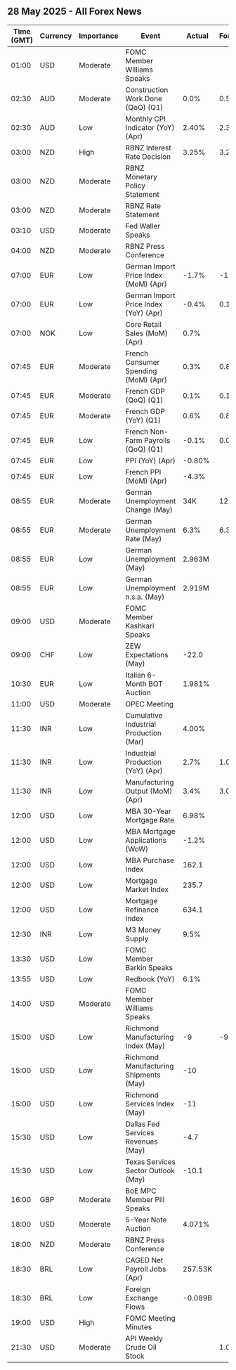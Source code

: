 ## 28 May 2025 - All Forex News

| Time (GMT) | Currency | Importance | Event | Actual | Forecast | Previous |
|------|----------|------------|-------|--------|----------|----------|
| 01:00 | USD | Moderate | FOMC Member Williams Speaks |  |  |  |
| 02:30 | AUD | Moderate | Construction Work Done (QoQ) (Q1) | 0.0% | 0.5% | 0.9% |
| 02:30 | AUD | Low | Monthly CPI Indicator (YoY) (Apr) | 2.40% | 2.30% | 2.40% |
| 03:00 | NZD | High | RBNZ Interest Rate Decision | 3.25% | 3.25% | 3.50% |
| 03:00 | NZD | Moderate | RBNZ Monetary Policy Statement |  |  |  |
| 03:00 | NZD | Moderate | RBNZ Rate Statement |  |  |  |
| 03:10 | USD | Moderate | Fed Waller Speaks |  |  |  |
| 04:00 | NZD | Moderate | RBNZ Press Conference |  |  |  |
| 07:00 | EUR | Low | German Import Price Index (MoM) (Apr) | -1.7% | -1.4% | -1.0% |
| 07:00 | EUR | Low | German Import Price Index (YoY) (Apr) | -0.4% | 0.1% | 2.1% |
| 07:00 | NOK | Low | Core Retail Sales (MoM) (Apr) | 0.7% |  | 0.6% |
| 07:45 | EUR | Moderate | French Consumer Spending (MoM) (Apr) | 0.3% | 0.8% | -1.1% |
| 07:45 | EUR | Moderate | French GDP (QoQ) (Q1) | 0.1% | 0.1% | -0.1% |
| 07:45 | EUR | Moderate | French GDP (YoY) (Q1) | 0.6% | 0.8% | 0.6% |
| 07:45 | EUR | Low | French Non-Farm Payrolls (QoQ) (Q1) | -0.1% | 0.0% | -0.4% |
| 07:45 | EUR | Low | PPI (YoY) (Apr) | -0.80% |  | -0.20% |
| 07:45 | EUR | Low | French PPI (MoM) (Apr) | -4.3% |  | -0.5% |
| 08:55 | EUR | Moderate | German Unemployment Change (May) | 34K | 12K | 4K |
| 08:55 | EUR | Moderate | German Unemployment Rate (May) | 6.3% | 6.3% | 6.3% |
| 08:55 | EUR | Low | German Unemployment (May) | 2.963M |  | 2.922M |
| 08:55 | EUR | Low | German Unemployment n.s.a. (May) | 2.919M |  | 2.932M |
| 09:00 | USD | Moderate | FOMC Member Kashkari Speaks |  |  |  |
| 09:00 | CHF | Low | ZEW Expectations (May) | -22.0 |  | -51.6 |
| 10:30 | EUR | Low | Italian 6-Month BOT Auction | 1.981% |  | 2.069% |
| 11:00 | USD | Moderate | OPEC Meeting |  |  |  |
| 11:30 | INR | Low | Cumulative Industrial Production (Mar) | 4.00% |  | 4.10% |
| 11:30 | INR | Low | Industrial Production (YoY) (Apr) | 2.7% | 1.0% | 3.9% |
| 11:30 | INR | Low | Manufacturing Output (MoM) (Apr) | 3.4% | 3.0% | 4.0% |
| 12:00 | USD | Low | MBA 30-Year Mortgage Rate | 6.98% |  | 6.92% |
| 12:00 | USD | Low | MBA Mortgage Applications (WoW) | -1.2% |  | -5.1% |
| 12:00 | USD | Low | MBA Purchase Index | 162.1 |  | 157.8 |
| 12:00 | USD | Low | Mortgage Market Index | 235.7 |  | 238.5 |
| 12:00 | USD | Low | Mortgage Refinance Index | 634.1 |  | 682.5 |
| 12:30 | INR | Low | M3 Money Supply | 9.5% |  | 9.5% |
| 13:30 | USD | Low | FOMC Member Barkin Speaks |  |  |  |
| 13:55 | USD | Low | Redbook (YoY) | 6.1% |  | 5.4% |
| 14:00 | USD | Moderate | FOMC Member Williams Speaks |  |  |  |
| 15:00 | USD | Low | Richmond Manufacturing Index (May) | -9 | -9 | -13 |
| 15:00 | USD | Low | Richmond Manufacturing Shipments (May) | -10 |  | -17 |
| 15:00 | USD | Low | Richmond Services Index (May) | -11 |  | -7 |
| 15:30 | USD | Low | Dallas Fed Services Revenues (May) | -4.7 |  | 3.8 |
| 15:30 | USD | Low | Texas Services Sector Outlook (May) | -10.1 |  | -19.4 |
| 16:00 | GBP | Moderate | BoE MPC Member Pill Speaks |  |  |  |
| 18:00 | USD | Moderate | 5-Year Note Auction | 4.071% |  | 3.995% |
| 18:00 | NZD | Moderate | RBNZ Press Conference |  |  |  |
| 18:30 | BRL | Low | CAGED Net Payroll Jobs (Apr) | 257.53K |  | 71.58K |
| 18:30 | BRL | Low | Foreign Exchange Flows | -0.089B |  | -0.235B |
| 19:00 | USD | High | FOMC Meeting Minutes |  |  |  |
| 21:30 | USD | Moderate | API Weekly Crude Oil Stock |  | 1.000M | 2.499M |
